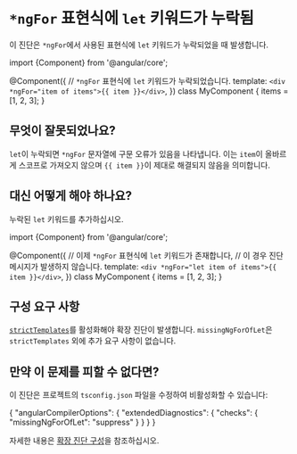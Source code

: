# `*ngFor` 표현식에 `let` 키워드가 누락됨

이 진단은 `*ngFor`에서 사용된 표현식에 `let` 키워드가 누락되었을 때 발생합니다.

<docs-code language="typescript">

import {Component} from '@angular/core';

@Component({
  // `*ngFor` 표현식에 `let` 키워드가 누락되었습니다.
  template: `<div *ngFor="item of items">{{ item }}</div>`,
})
class MyComponent {
  items = [1, 2, 3];
}

</docs-code>

## 무엇이 잘못되었나요?

`let`이 누락되면 `*ngFor` 문자열에 구문 오류가 있음을 나타냅니다. 이는 `item`이 올바르게 스코프로 가져오지 않으며 `{{ item }}`이 제대로 해결되지 않음을 의미합니다.

## 대신 어떻게 해야 하나요?

누락된 `let` 키워드를 추가하십시오.

<docs-code language="typescript">

import {Component} from '@angular/core';

@Component({
  // 이제 `*ngFor` 표현식에 `let` 키워드가 존재합니다,
  // 이 경우 진단 메시지가 발생하지 않습니다.
  template: `<div *ngFor="let item of items">{{ item }}</div>`,
})
class MyComponent {
  items = [1, 2, 3];
}

</docs-code>

## 구성 요구 사항

[`strictTemplates`](tools/cli/template-typecheck#strict-mode)를 활성화해야 확장 진단이 발생합니다. `missingNgForOfLet`은 `strictTemplates` 외에 추가 요구 사항이 없습니다.

## 만약 이 문제를 피할 수 없다면?

이 진단은 프로젝트의 `tsconfig.json` 파일을 수정하여 비활성화할 수 있습니다:

<docs-code language="json">
{
  "angularCompilerOptions": {
    "extendedDiagnostics": {
      "checks": {
        "missingNgForOfLet": "suppress"
      }
    }
  }
}
</docs-code>

자세한 내용은 [확장 진단 구성](extended-diagnostics#configuration)을 참조하십시오.